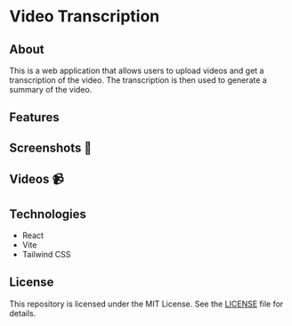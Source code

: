 # Video Transcription

## About

This is a web application that allows users to upload videos and get a transcription of the video. The transcription is then used to generate a summary of the video.

## Features

<!-- emoji screenshot here  -->
## Screenshots 📸


## Videos 📹


## Technologies

- React
- Vite
- Tailwind CSS

## License

This repository is licensed under the MIT License. See the [LICENSE](/LICENSE) file for details.
